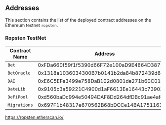 ## Addresses

This section contains the list of the deployed contract addresses on the Ethereum testnet `ropsten`.


### Ropsten TestNet

| Contract Name     | Address                                    |
|---                |---                                         |
| `Bet`             | 0xFDa660f59f1f5390d66F72e100aD9E4864D38731 |
| `BetOracle`       | 0x1318a1036034300B7b0141b2da84b872439d6C7e |
| `DAI`             | 0xE6C5EFe3499e758DaB102d0801de271b60C01678 |
| `DateLib`         | 0x9105c3a59221C4900d1aF6613Ee16443c739020c |
| `DeFiPool`        | 0xd560baDc994e50494DAF8Dd264dfDBc91ae4afdB |
| `Migrations`      | 0x697F1b48317e670562B68bDCCe14BA1751163e8e |

https://ropsten.etherscan.io/